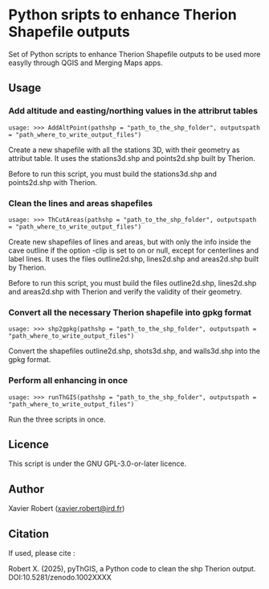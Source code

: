 # Python sripts to enhance Therion Shapefile outputs

Set of Python scripts to enhance Therion Shapefile outputs to be used more easylly through QGIS and Merging Maps apps.

## Usage

### Add altitude and easting/northing values in the attribrut tables

```
usage: >>> AddAltPoint(pathshp = "path_to_the_shp_folder", outputspath = "path_where_to_write_output_files")
```

Create a new shapefile with all the stations 3D, with their geometry as attribut table. It uses the stations3d.shp and points2d.shp built by Therion.

Before to run this script, you must build the stations3d.shp and points2d.shp with Therion.

### Clean the lines and areas shapefiles

```
usage: >>> ThCutAreas(pathshp = "path_to_the_shp_folder", outputspath = "path_where_to_write_output_files")
```

Create new shapefiles of lines and areas, but with only the info inside the cave outline if the option -clip is set to on or null, except for centerlines and label lines. It uses the files outline2d.shp, lines2d.shp and areas2d.shp built by Therion.

Before to run this script, you must build the files outline2d.shp, lines2d.shp and areas2d.shp with Therion and verify the validity of their geometry.

### Convert all the necessary Therion shapefile into gpkg format

```
usage: >>> shp2gpkg(pathshp = "path_to_the_shp_folder", outputspath = "path_where_to_write_output_files")
```
Convert the shapefiles outline2d.shp, shots3d.shp, and walls3d.shp into the gpkg format.

### Perform all enhancing in once

```
usage: >>> runThGIS(pathshp = "path_to_the_shp_folder", outputspath = "path_where_to_write_output_files")
```

Run the three scripts in once.

## Licence

This script is under the GNU GPL-3.0-or-later licence.

## Author

Xavier Robert (xavier.robert@ird.fr)

## Citation

If used, please cite :

Robert X. (2025), pyThGIS, a Python code to clean the shp Therion output. DOI:10.5281/zenodo.1002XXXX

